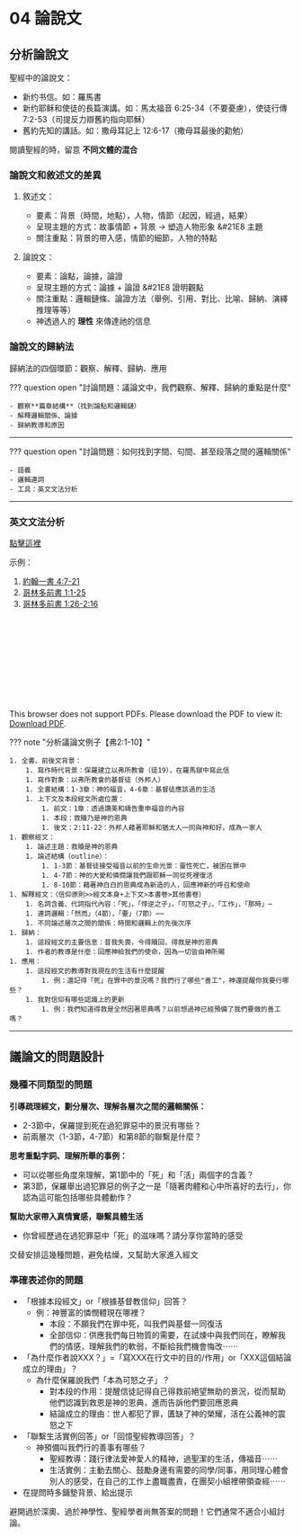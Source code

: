 # 04 論說文

## 分析論說文

聖經中的論說文：

- 新约书信。如：羅馬書
- 新约耶稣和使徒的長篇演講。如：馬太福音 6:25-34（不要憂慮），使徒行傳 7:2-53（司提反力辯舊約指向耶穌）
- 舊約先知的講話。如：撒母耳記上 12:6-17（撒母耳最後的勸勉）

閱讀聖經的時，留意 **不同文體的混合**

### 論說文和敘述文的差異
1. 敘述文：
    - 要素：背景（時間，地點），人物，情節（起因，經過，結果）
    - 呈現主題的方式：故事情節 + 背景 -> 塑造人物形象 &#21E8 主題
    - 關注重點：背景的帶入感，情節的細節，人物的特點
    
2. 論說文：
    - 要素：論點，論據，論證
    - 呈現主題的方式：論據 + 論證 &#21E8 證明觀點
    - 關注重點：邏輯鏈條、論證方法（舉例、引用、對比、比喻、歸納、演繹推理等等）
    - 神透過人的 **理性** 來傳達祂的信息

### 論說文的歸納法

歸納法的四個環節：觀察、解釋、歸納、應用

??? question open "討論問題：議論文中，我們觀察、解釋、歸納的重點是什麼"

    - 觀察**篇章結構**（找到論點和邏輯鏈）
    - 解釋邏輯關係、論據
    - 歸納教導和原因

-----

??? question open "討論問題：如何找到字間、句間、甚至段落之間的邏輯關係"

    - 語義
    - 邏輯連詞
    - 工具：英文文法分析

-----

### 英文文法分析

[點擊這裡](https://docs.google.com/document/d/1XImBnY-vAXNhShzHvTgs_YFuw8ulqlpDIpJuiic1RKA/edit)

示例：

1. [約翰一書 4:7-21](https://drive.google.com/file/d/1oHF-XBb--yXt8lMG9gPQRIQTg4xocu2g/view?usp=sharing)
2. [哥林多前書 1:1-25](https://drive.google.com/file/d/1gR-darNwkft-d0GPycFqSbru6qLZhmij/view?usp=sharing)
3. [哥林多前書 1:26-2:16](https://drive.google.com/file/d/1xEr40gQBhCvU184yJ0GAUiTG0tXGzPkt/view?usp=sharing)

<object data="https://drive.google.com/file/d/1oHF-XBb--yXt8lMG9gPQRIQTg4xocu2g/view?usp=sharing" type="application/pdf" width="750px" height="750px">
    <embed src="https://drive.google.com/file/d/1oHF-XBb--yXt8lMG9gPQRIQTg4xocu2g/view?usp=sharing" type="application/pdf">
        <p>This browser does not support PDFs. Please download the PDF to view it: <a href="https://drive.google.com/file/d/1oHF-XBb--yXt8lMG9gPQRIQTg4xocu2g/view?usp=sharing">Download PDF</a>.</p>
    </embed>
</object>

??? note "分析議論文例子【弗2:1-10】"

    1. 全書、前後文背景：
        1. 寫作時代背景：保羅建立以弗所教會（徒19），在羅馬獄中寫此信
        1. 寫作對象：以弗所教會的基督徒（外邦人）
        1. 全書結構：1-3章：神的福音，4-6章：基督徒應該過的生活
        1. 上下文及本段經文所處位置：
            1. 前文：1章：透過讚美和禱告重申福音的內容
            1. 本段：救贖乃是神的恩典
            1. 後文：2:11-22：外邦人藉著耶穌和猶太人一同與神和好，成為一家人
    1. 觀察經文：
        1. 論述主題：救贖是神的恩典
        1. 論述結構（outline）：
            1. 1-3節：基督徒接受福音以前的生命光景：靈性死亡，被困在罪中
            1. 4-7節：神的大愛和憐憫讓我們跟耶穌一同從死裡復活
            1. 8-10節：藉著神白白的恩典成為新造的人，回應神新的呼召和使命
    1. 解釋經文：（信仰原則>>經文本身+上下文>本書卷>其他書卷）
        1. 名詞含義、代詞指代內容：「死」，「悖逆之子」，「可怒之子」，「工作」，「那時」⋯
        1. 連詞邏輯：「然而」（4節），「要」（7節）⋯⋯
        1. 不同論述層次之間的關係：時間和邏輯上的先後次序
    1. 歸納：
        1. 這段經文的主要信息：昔我失喪，今得贖回，得救是神的恩典
        1. 作者的教導是什麼：回應神給我們的使命，因為一切皆由神所賜
    1. 應用：
        1. 這段經文的教導對我現在的生活有什麼提醒
            1. 例：還記得「死」在罪中的景況嗎？我們行了哪些"善工"，神還提醒你我要行哪些？
        1. 我對信仰有哪些認識上的更新
            1. 例：我們知道得救是全然因著恩典嗎？以前想過神已經預備了我們要做的善工嗎？

-----

## 議論文的問題設計

### 幾種不同類型的問題

**引導疏理經文，劃分層次、理解各層次之間的邏輯關係：**
- 2-3節中，保羅提到死在過犯罪惡中的景況有哪些？
- 前兩層次（1-3節，4-7節）和第8節的聯繫是什麼？

**思考重點字詞、理解所舉的事例：**
- 可以從哪些角度來理解，第1節中的「死」和「活」兩個字的含義？
- 第3節，保羅舉出過犯罪惡的例子之一是「隨著肉體和心中所喜好的去行」，你認為這可能包括哪些具體動作？

**幫助大家帶入真情實感，聯繫具體生活**
- 你曾經歷過在過犯罪惡中「死」的滋味嗎？請分享你當時的感受

交替安排這幾種問題，避免枯燥，又幫助大家進入經文

### 準確表述你的問題

- 「根據本段經文」or「根據基督教信仰」回答？
    - 例：神豐富的憐憫體現在哪裡？
        - 本段：不願我們在罪中死，叫我們與基督一同復活
        - 全部信仰：供應我們每日物質的需要，在試煉中與我們同在，瞭解我們的情感，理解我們的軟弱，不斷給我們機會悔改⋯⋯
- 「為什麼作者說XXX？」=「寫XXX在行文中的目的/作用」or「XXX這個結論成立的理由」？
    - 為什麼保羅說我們「本為可怒之子」？
        - 對本段的作用：提醒信徒記得自己得救前絕望無助的景況，從而幫助他們認識到救恩是神的恩典，進而告訴他們要回應恩典
        - 結論成立的理由：世人都犯了罪，匱缺了神的榮耀，活在公義神的震怒之下
- 「聯繫生活實例回答」or「回憶聖經教導回答」？
    - 神預備叫我們行的善事有哪些？
        - 聖經教導：踐行律法愛神愛人的精神，過聖潔的生活，傳福音⋯⋯
        - 生活實例：主動去關心、鼓勵身邊有需要的同學/同事，用同理心體會別人的感受，在自己的工作上盡職盡責，在團契小組裡帶領查經⋯⋯
- 在提問時多鋪墊背景、給出提示

避開過於深奧、過於神學性、聖經學者尚無答案的問題！它們通常不適合小組討論。
